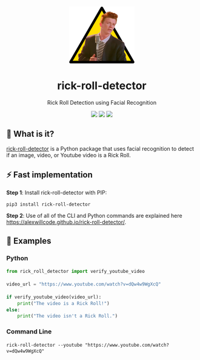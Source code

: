 <p align="center"><a href="https://github.com/alexwillcode/rick-roll-detector"><img src="logo/triangle/logo_triangle_256.png" height="150"/></a></p>

<h1 align="center">rick-roll-detector</h1>

<p align="center">Rick Roll Detection using Facial Recognition</p>

<p align="center">
    <img src="https://github.com/alexwillcode/rick-roll-detector/workflows/Deploy%20Docs/badge.svg"/>
    <img src="https://github.com/alexwillcode/rick-roll-detector/workflows/Upload%20Python%20Package/badge.svg"/>
    <img src="https://github.com/alexwillcode/rick-roll-detector/workflows/Python%20package/badge.svg"/>
</p>

## 💭 What is it?
[rick-roll-detector](https://alexwillcode.github.io/rick-roll-detector/) is a Python package that uses facial recognition to detect if an image, video, or Youtube video is a Rick Roll.

## ⚡️ Fast implementation
**Step 1**: Install rick-roll-detector with PIP:
```
pip3 install rick-roll-detector
```

**Step 2**: Use of all of the CLI and Python commands are explained here https://alexwillcode.github.io/rick-roll-detector/.

## 🎉 Examples

### Python
```python
from rick_roll_detector import verify_youtube_video

video_url = "https://www.youtube.com/watch?v=dQw4w9WgXcQ"

if verify_youtube_video(video_url):
    print("The video is a Rick Roll!")
else:
    print("The video isn't a Rick Roll.")
```

### Command Line
```
rick-roll-detector --youtube "https://www.youtube.com/watch?v=dQw4w9WgXcQ"
```
